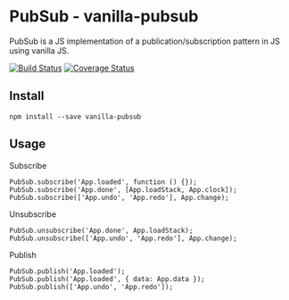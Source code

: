 # PubSub - vanilla-pubsub

PubSub is a JS implementation of a publication/subscription pattern in JS
using vanilla JS.

[![Build Status](https://api.travis-ci.org/drublic/PubSub.svg)](http://travis-ci.org/drublic/PubSub)
[![Coverage Status](https://coveralls.io/repos/drublic/PubSub/badge.svg?branch=master)](https://coveralls.io/r/drublic/PubSub?branch=master)

## Install

    npm install --save vanilla-pubsub

## Usage

Subscribe

    PubSub.subscribe('App.loaded', function () {});
    PubSub.subscribe('App.done', [App.loadStack, App.clock]);
    PubSub.subscribe(['App.undo', 'App.redo'], App.change);

Unsubscribe

    PubSub.unsubscribe('App.done', App.loadStack);
    PubSub.unsubscribe(['App.undo', 'App.redo'], App.change);

Publish

    PubSub.publish('App.loaded');
    PubSub.publish('App.loaded', { data: App.data });
    PubSub.publish(['App.undo', 'App.redo']);
